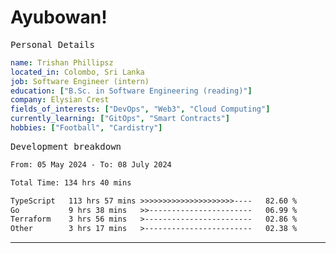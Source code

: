 # Ayubowan!

<samp>Personal Details</samp>

```yaml
name: Trishan Phillipsz
located_in: Colombo, Sri Lanka
job: Software Engineer (intern)
education: ["B.Sc. in Software Engineering (reading)"]
company: Elysian Crest
fields_of_interests: ["DevOps", "Web3", "Cloud Computing"]
currently_learning: ["GitOps", "Smart Contracts"]
hobbies: ["Football", "Cardistry"]
```

<samp>Development breakdown</samp>

<!--START_SECTION:waka-->

```txt
From: 05 May 2024 - To: 08 July 2024

Total Time: 134 hrs 40 mins

TypeScript   113 hrs 57 mins >>>>>>>>>>>>>>>>>>>>>----   82.60 %
Go           9 hrs 38 mins   >>-----------------------   06.99 %
Terraform    3 hrs 56 mins   >------------------------   02.86 %
Other        3 hrs 17 mins   >------------------------   02.38 %
```

<!--END_SECTION:waka-->

---
